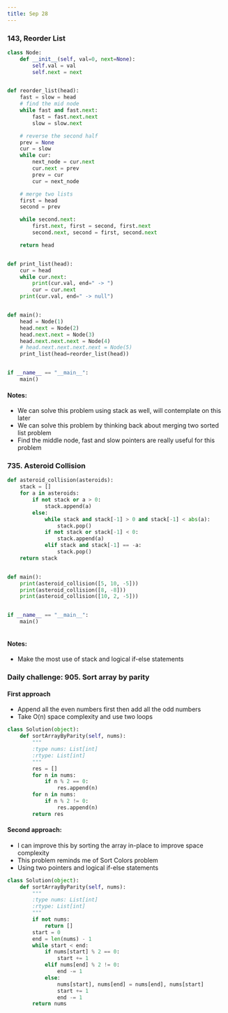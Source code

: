 ```yaml
---
title: Sep 28
---
```


### 143, Reorder List

```python
class Node:
    def __init__(self, val=0, next=None):
        self.val = val
        self.next = next


def reorder_list(head):
    fast = slow = head
    # find the mid node
    while fast and fast.next:
        fast = fast.next.next
        slow = slow.next

    # reverse the second half
    prev = None
    cur = slow
    while cur:
        next_node = cur.next
        cur.next = prev
        prev = cur
        cur = next_node

    # merge two lists
    first = head
    second = prev

    while second.next:
        first.next, first = second, first.next
        second.next, second = first, second.next

    return head


def print_list(head):
    cur = head
    while cur.next:
        print(cur.val, end=" -> ")
        cur = cur.next
    print(cur.val, end=" -> null")


def main():
    head = Node(1)
    head.next = Node(2)
    head.next.next = Node(3)
    head.next.next.next = Node(4)
    # head.next.next.next.next = Node(5)
    print_list(head=reorder_list(head))


if __name__ == "__main__":
    main()
```

#### Notes:
- We can solve this problem using stack as well, will contemplate on this later
- We can solve this problem by thinking back about merging two sorted list problem
- Find the middle node, fast and slow pointers are really useful for this problem


### 735. Asteroid Collision

```python
def asteroid_collision(asteroids):
    stack = []
    for a in asteroids:
        if not stack or a > 0:
            stack.append(a)
        else:
            while stack and stack[-1] > 0 and stack[-1] < abs(a):
                stack.pop()
            if not stack or stack[-1] < 0:
                stack.append(a)
            elif stack and stack[-1] == -a:
                stack.pop()
    return stack


def main():
    print(asteroid_collision([5, 10, -5]))
    print(asteroid_collision([8, -8]))
    print(asteroid_collision([10, 2, -5]))


if __name__ == "__main__":
    main()



```

#### Notes:
- Make the most use of stack and logical if-else statements

### Daily challenge: 905. Sort array by parity

#### First approach
- Append all the even numbers first then add all the odd numbers
- Take O(n) space complexity and use two loops

```python
class Solution(object):
    def sortArrayByParity(self, nums):
        """
        :type nums: List[int]
        :rtype: List[int]
        """
        res = []
        for n in nums:
            if n % 2 == 0:
                res.append(n)
        for n in nums:
            if n % 2 != 0:
                res.append(n)
        return res
```

#### Second approach:
- I can improve this by sorting the array in-place to improve space complexity
- This problem reminds me of Sort Colors problem 
- Using two pointers and logical if-else statements

```python
class Solution(object):
    def sortArrayByParity(self, nums):
        """
        :type nums: List[int]
        :rtype: List[int]
        """
        if not nums:
            return []
        start = 0
        end = len(nums) - 1 
        while start < end:
            if nums[start] % 2 == 0:
                start += 1
            elif nums[end] % 2 != 0:
                end -= 1
            else:
                nums[start], nums[end] = nums[end], nums[start]
                start += 1
                end -= 1
        return nums
 
```